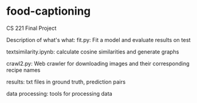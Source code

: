 # food-captioning
CS 221 Final Project


Description of what's what:
fit.py: Fit a model and evaluate results on test


textsimilarity.ipynb: calculate cosine similarities and generate graphs


crawl2.py: Web crawler for downloading images and their corresponding recipe names


results: txt files in ground truth, prediction pairs


data processing: tools for processing data
